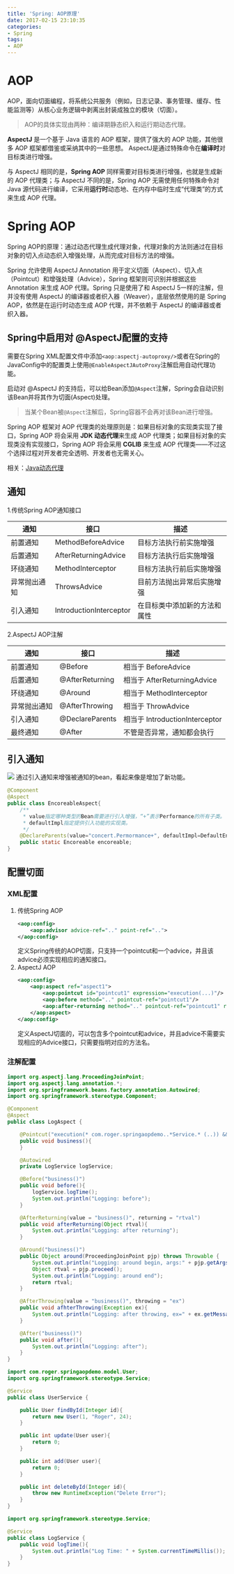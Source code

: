 ```yaml
---
title: 'Spring: AOP原理'
date: 2017-02-15 23:10:35
categories:
- Spring
tags:
- AOP
---
```


# AOP
AOP，面向切面编程，将系统公共服务（例如，日志记录、事务管理、缓存、性能监测等）从核心业务逻辑中剥离出封装成独立的模块（切面）。
> AOP的具体实现由两种：编译期静态织入和运行期动态代理。

**AspectJ** 是一个基于 Java 语言的 AOP 框架，提供了强大的 AOP 功能，其他很多 AOP 框架都借鉴或采纳其中的一些思想。
AspectJ是通过特殊命令在**编译时**对目标类进行增强。

与 AspectJ 相同的是，**Spring AOP** 同样需要对目标类进行增强，也就是生成新的 AOP 代理类；与 AspectJ 不同的是，Spring AOP 无需使用任何特殊命令对 Java 源代码进行编译，它采用**运行时**动态地、在内存中临时生成“代理类”的方式来生成 AOP 代理。

# Spring AOP
Spring AOP的原理：通过动态代理生成代理对象，代理对象的方法则通过在目标对象的切入点动态织入增强处理，从而完成对目标方法的增强。

Spring 允许使用 AspectJ Annotation 用于定义切面（Aspect）、切入点（Pointcut）和增强处理（Advice），Spring 框架则可识别并根据这些 Annotation 来生成 AOP 代理。Spring 只是使用了和 AspectJ 5一样的注解，但并没有使用 AspectJ 的编译器或者织入器（Weaver），底层依然使用的是 Spring AOP，依然是在运行时动态生成 AOP 代理，并不依赖于 AspectJ 的编译器或者织入器。

## Spring中启用对 @AspectJ配置的支持
需要在Spring XML配置文件中添加`<aop:aspectj-autoproxy/>`或者在Spring的JavaConfig中的配置类上使用`@EnableAspectJAutoProxy`注解启用自动代理功能。

启动对 @AspectJ 的支持后，可以给Bean添加`@Aspect`注解，Spring会自动识别该Bean并将其作为切面(Aspect)处理。

> 当某个Bean被`@Aspect`注解后，Spring容器不会再对该Bean进行增强。

Spring AOP 框架对 AOP 代理类的处理原则是：如果目标对象的实现类实现了接口，Spring AOP 将会采用 **JDK 动态代理**来生成 AOP 代理类；如果目标对象的实现类没有实现接口，Spring AOP 将会采用 **CGLIB** 来生成 AOP 代理类——不过这个选择过程对开发者完全透明、开发者也无需关心。

相关：[Java动态代理](https://rogerfang.github.io/2016/12/31/Java-%E5%8A%A8%E6%80%81%E4%BB%A3%E7%90%86%E4%B8%8E%E5%8F%8D%E5%B0%84/)

## 通知
1.传统Spring AOP通知接口

| 通知 | 接口 | 描述 |
|--------|--------|------|
|前置通知|MethodBeforeAdvice|目标方法执行前实施增强|
|后置通知|AfterReturningAdvice|目标方法执行后实施增强|
|环绕通知|MethodInterceptor|目标方法执行前后实施增强|
|异常抛出通知|ThrowsAdvice|目前方法抛出异常后实施增强|
|引入通知|IntroductionInterceptor|在目标类中添加新的方法和属性|

2.AspectJ AOP注解

| 通知 | 接口 | 描述 |
|--------|--------|------|
|前置通知|@Before|相当于 BeforeAdvice|
|后置通知|@AfterReturning|相当于 AfterReturningAdvice|
|环绕通知|@Around|相当于 MethodInterceptor|
|异常抛出通知|@AfterThrowing|相当于 ThrowAdvice|
|引入通知|@DeclareParents|相当于 IntroductionInterceptor|
|最终通知|@After|不管是否异常，通知都会执行|

## 引入通知
![](/images/spring/aop_introduce_advice.png)
通过引入通知来增强被通知的bean，看起来像是增加了新功能。
```java
@Component
@Aspect
public class EncoreableAspect{
	/**
     * value指定哪种类型的Bean需要进行引入增强，“+”表示Performance的所有子类。
     * defaultImpl指定提供引入功能的实现类。
     */
    @DeclareParents(value="concert.Permormance+", defaultImpl=DefaultEncoreable.class)
    public static Encoreable encoreable;
}
```

## 配置切面
### XML配置
1. 传统Spring AOP
	```xml
    <aop:config>
    	<aop:advisor advice-ref=".." point-ref="..">
	</aop:config>
    ```
    定义Spring传统的AOP切面，只支持一个pointcut和一个advice，并且该advice必须实现相应的通知接口。
2. AspectJ AOP
	```xml
    <aop:config>
        <aop:aspect ref="aspect1">
            <aop:pointcut id="pointcut1" expression="execution(...)"/>
            <aop:before method=".." pointcut-ref="pointcut1"/>
            <aop:after-returning method=".." pointcut-ref="pointcut1" returning="rtval"/>
        </aop:aspect>
    </aop:config>
    ```
    定义AspectJ切面的，可以包含多个pointcut和advice，并且advice不需要实现相应的Advice接口，只需要指明对应的方法名。

### 注解配置
```java LogAspect
import org.aspectj.lang.ProceedingJoinPoint;
import org.aspectj.lang.annotation.*;
import org.springframework.beans.factory.annotation.Autowired;
import org.springframework.stereotype.Component;

@Component
@Aspect
public class LogAspect {

    @Pointcut("execution(* com.roger.springaopdemo..*Service.* (..)) && !bean(logService)")
    public void business(){
    }

    @Autowired
    private LogService logService;

    @Before("business()")
    public void before(){
        logService.logTime();
        System.out.println("Logging: before");
    }

    @AfterReturning(value = "business()", returning = "rtval")
    public void afterReturning(Object rtval){
        System.out.println("Logging: after returning");  
    }

    @Around("business()")
    public Object around(ProceedingJoinPoint pjp) throws Throwable {
        System.out.println("Logging: around begin, args:" + pjp.getArgs());
        Object rtval = pjp.proceed();
        System.out.println("Logging: around end");
        return rtval;
    }

    @AfterThrowing(value = "business()", throwing = "ex")
    public void afhterThrowing(Exception ex){
        System.out.println("Logging: after throwing, ex=" + ex.getMessage());
    }

    @After("business()")
    public void after(){
        System.out.println("Logging: after");
    }
}
```

```java UserService
import com.roger.springaopdemo.model.User;
import org.springframework.stereotype.Service;

@Service
public class UserService {

    public User findById(Integer id){
        return new User(1, "Roger", 24);
    }

    public int update(User user){
        return 0;
    }

    public int add(User user){
        return 0;
    }

    public int deleteById(Integer id){
        throw new RuntimeException("Delete Error");
    }
}
```

```java LogService
import org.springframework.stereotype.Service;

@Service
public class LogService {
    public void logTime(){
        System.out.println("Log Time: " + System.currentTimeMillis());
    }
}
```